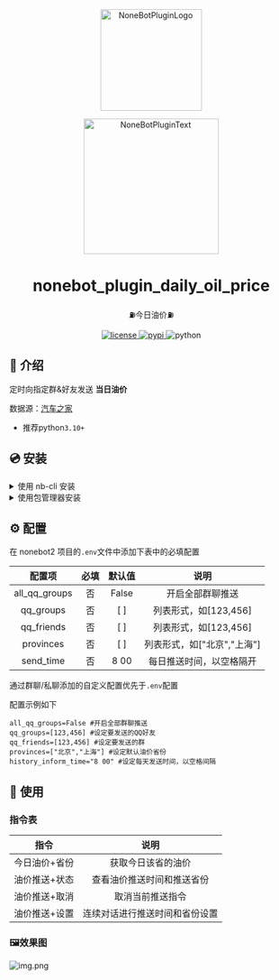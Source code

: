 <div align="center">
  <a href="https://v2.nonebot.dev/store"><img src="https://github.com/A-kirami/nonebot-plugin-template/blob/resources/nbp_logo.png" width="180" height="180" alt="NoneBotPluginLogo"></a>
  <br>
  <p><img src="https://github.com/A-kirami/nonebot-plugin-template/blob/resources/NoneBotPlugin.svg" width="240" alt="NoneBotPluginText"></p>
</div>

<div align="center">

# nonebot_plugin_daily_oil_price

⛽今日油价⛽

<a href="./LICENSE">
    <img src="https://img.shields.io/github/license/wyeeeee/nonebot-plugin-daily-oil-price.svg" alt="license">
</a>
<a href="https://pypi.python.org/pypi/nonebot-plugin-daily-oil-price">
    <img src="https://img.shields.io/pypi/v/nonebot-plugin-daily-oil-price.svg" alt="pypi">
</a>
<img src="https://img.shields.io/badge/python-3.9+-blue.svg" alt="python">

</div>



## 📖 介绍

定时向指定群&好友发送  **当日油价**

数据源：[汽车之家](https://www.autohome.com.cn/oil)


- 推荐python`3.10+`

## 💿 安装

<details>
<summary>使用 nb-cli 安装</summary>
在 nonebot2 项目的根目录下打开命令行, 输入以下指令即可安装

    nb plugin install nonebot-plugin-daily-oil-price

</details>

<details>
<summary>使用包管理器安装</summary>
在 nonebot2 项目的插件目录下, 打开命令行, 根据你使用的包管理器, 输入相应的安装命令

    pip install nonebot-plugin-daily-oil-price


打开 nonebot2 项目根目录下的 `pyproject.toml` 文件, 在 `[tool.nonebot]` 部分追加写入

    plugins = ["nonebot-plugin-daily-oil-price"]

</details>



## ⚙️ 配置

在 nonebot2 项目的`.env`文件中添加下表中的必填配置

| 配置项 | 必填 | 默认值 |  说明 |
|:-----:|:----:|:----:|:----:|
| all_qq_groups | 否 | False | 开启全部群聊推送 |
| qq_groups | 否 | [ ] | 列表形式，如[123,456] |
| qq_friends | 否 | [ ] | 列表形式，如[123,456] |
| provinces | 否 | [ ] | 列表形式，如["北京","上海"] |
| send_time | 否 | 8 00 | 每日推送时间，以空格隔开 |

通过群聊/私聊添加的自定义配置优先于`.env`配置

配置示例如下



```
all_qq_groups=False #开启全部群聊推送
qq_groups=[123,456] #设定要发送的QQ好友
qq_friends=[123,456] #设定要发送的群
provinces=["北京","上海"] #设定默认油价省份
history_inform_time="8 00" #设定每天发送时间，以空格间隔
```


## 🎉 使用
### 指令表
| 指令  | 说明 |
|:-----:|:----:|
| 今日油价+省份 | 获取今日该省的油价 |
| 油价推送+状态 | 查看油价推送时间和推送省份|
| 油价推送+取消 |取消当前推送指令|
| 油价推送+设置 | 连续对话进行推送时间和省份设置 |

### 🖼️效果图

![img.png](img.png)